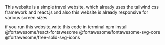 This website is a simple travel website, which already uses the tailwind css framework and react.js
and also this website is already responsive for various screen sizes

if you run this website,write this code in terminal
npm install @fortawesome/react-fontawesome @fortawesome/fontawesome-svg-core @fortawesome/free-solid-svg-icons
